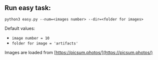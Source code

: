 ## Run easy task:

`python3 easy.py --num=<images number> --dir=<folder for images>`

Default values:

* `image number = 10`
* `folder for image = 'artifacts'`



Images are loaded from [https://picsum.photos/](https://picsum.photos/)

